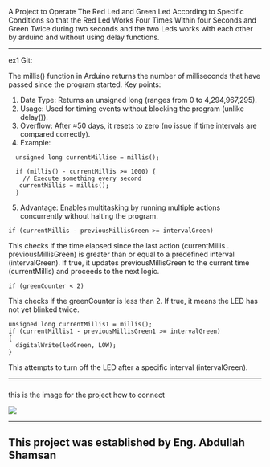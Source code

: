 


A Project to Operate The Red Led and Green Led According to Specific Conditions so that the Red Led Works Four Times Within four Seconds and Green Twice during two seconds and the two Leds works with each other by arduino and without using delay functions.

---
ex1 Git:

The millis() function in Arduino returns the number of milliseconds that have passed since the program started. Key points:

1. Data Type: Returns an unsigned long (ranges from 0 to 4,294,967,295).  
2. Usage: Used for timing events without blocking the program (unlike delay()).  
3. Overflow: After ≈50 days, it resets to zero (no issue if time intervals are compared correctly).  
4. Example:  
 ~~~ 
   unsigned long currentMillise = millis();
   
   if (millis() - currentMillis >= 1000) {
     // Execute something every second
    currentMillis = millis();
   }
   ~~~
5. Advantage: Enables multitasking by running multiple actions concurrently without halting the program.  
 
~~~
if (currentMillis - previousMillisGreen >= intervalGreen)
~~~
This checks if the time elapsed since the last action (currentMillis .
previousMillisGreen) is greater than or equal to a predefined interval (intervalGreen).
If true, it updates previousMillisGreen to the current time (currentMillis) and proceeds to the next logic.

~~~
if (greenCounter < 2)
~~~
This checks if the greenCounter is less than 2. If true, it means the LED has not yet blinked twice.

~~~
unsigned long currentMillis1 = millis();
if (currentMillis1 - previousMillisGreen1 >= intervalGreen)
{
  digitalWrite(ledGreen, LOW);
}
~~~
This attempts to turn off the LED after a specific interval (intervalGreen).


---

### 
<div>
  <p> this is the image for the project how to connect </p>
  <img src="https://github.com/bdullah773/Shamsan/blob/main/projectone/theDaigram%20of%20project.png">
</div>

---
This project was established by Eng. Abdullah Shamsan 
---


